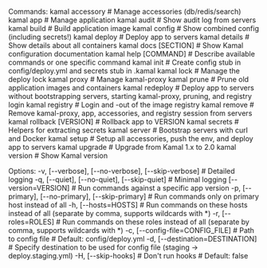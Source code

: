Commands:
kamal accessory           # Manage accessories (db/redis/search)
kamal app                 # Manage application
kamal audit               # Show audit log from servers
kamal build               # Build application image
kamal config              # Show combined config (including secrets!)
kamal deploy              # Deploy app to servers
kamal details             # Show details about all containers
kamal docs [SECTION]      # Show Kamal configuration documentation
kamal help [COMMAND]      # Describe available commands or one specific command
kamal init                # Create config stub in config/deploy.yml and secrets stub in .kamal
kamal lock                # Manage the deploy lock
kamal proxy               # Manage kamal-proxy
kamal prune               # Prune old application images and containers
kamal redeploy            # Deploy app to servers without bootstrapping servers, starting kamal-proxy, pruning, and registry login
kamal registry            # Login and -out of the image registry
kamal remove              # Remove kamal-proxy, app, accessories, and registry session from servers
kamal rollback [VERSION]  # Rollback app to VERSION
kamal secrets             # Helpers for extracting secrets
kamal server              # Bootstrap servers with curl and Docker
kamal setup               # Setup all accessories, push the env, and deploy app to servers
kamal upgrade             # Upgrade from Kamal 1.x to 2.0
kamal version             # Show Kamal version

Options:
-v, [--verbose], [--no-verbose], [--skip-verbose]  # Detailed logging
-q, [--quiet], [--no-quiet], [--skip-quiet]        # Minimal logging
    [--version=VERSION]                            # Run commands against a specific app version
-p, [--primary], [--no-primary], [--skip-primary]  # Run commands only on primary host instead of all
-h, [--hosts=HOSTS]                                # Run commands on these hosts instead of all (separate by comma, supports wildcards with *)
-r, [--roles=ROLES]                                # Run commands on these roles instead of all (separate by comma, supports wildcards with *)
-c, [--config-file=CONFIG_FILE]                    # Path to config file
                                                    # Default: config/deploy.yml
-d, [--destination=DESTINATION]                    # Specify destination to be used for config file (staging -> deploy.staging.yml)
-H, [--skip-hooks]                                 # Don't run hooks
                                                    # Default: false
